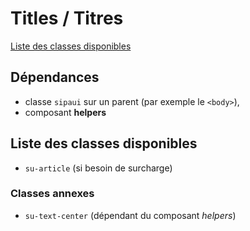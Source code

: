   # Titles / Titres


<a href="#liste-classes" target="_self" class="link-button">Liste des classes disponibles</a>


<div class="alerte">

## Dépendances
- classe `sipaui` sur un parent (par exemple le `<body>`),
- composant **helpers**</li>

</div>





<div id="liste-classes">

## Liste des classes disponibles
- `su-article` (si besoin de surcharge)


### Classes annexes
- `su-text-center` (dépendant du composant *helpers*)


</div>
